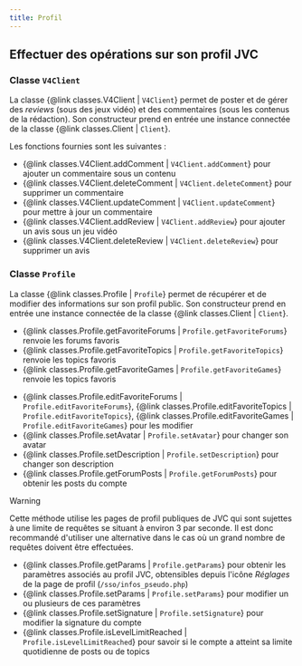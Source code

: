 ```yaml
---
title: Profil
---
```


## Effectuer des opérations sur son profil JVC
### Classe `V4Client`
La classe {@link classes.V4Client | `V4Client`} permet de poster et de gérer des *reviews* (sous des jeux vidéo) et des commentaires (sous les contenus de la rédaction). Son constructeur prend en entrée une instance connectée de la classe {@link classes.Client | `Client`}.

Les fonctions fournies sont les suivantes :
* {@link classes.V4Client.addComment | `V4Client.addComment`} pour ajouter un commentaire sous un contenu
* {@link classes.V4Client.deleteComment | `V4Client.deleteComment`} pour supprimer un commentaire
* {@link classes.V4Client.updateComment | `V4Client.updateComment`} pour mettre à jour un commentaire
* {@link classes.V4Client.addReview | `V4Client.addReview`} pour ajouter un avis sous un jeu vidéo
* {@link classes.V4Client.deleteReview | `V4Client.deleteReview`} pour supprimer un avis

### Classe `Profile`
La classe {@link classes.Profile | `Profile`} permet de récupérer et de modifier des informations sur son profil public. Son constructeur prend en entrée une instance connectée de la classe {@link classes.Client | `Client`}.

- {@link classes.Profile.getFavoriteForums | `Profile.getFavoriteForums`} renvoie les forums favoris
- {@link classes.Profile.getFavoriteTopics | `Profile.getFavoriteTopics`} renvoie les topics favoris
- {@link classes.Profile.getFavoriteGames | `Profile.getFavoriteGames`} renvoie les topics favoris
* {@link classes.Profile.editFavoriteForums | `Profile.editFavoriteForums`}, {@link classes.Profile.editFavoriteTopics | `Profile.editFavoriteTopics`}, {@link classes.Profile.editFavoriteGames | `Profile.editFavoriteGames`} pour les modifier
* {@link classes.Profile.setAvatar | `Profile.setAvatar`} pour changer son avatar
* {@link classes.Profile.setDescription | `Profile.setDescription`} pour changer son description
* {@link classes.Profile.getForumPosts | `Profile.getForumPosts`} pour obtenir les posts du compte
> [!WARNING]
> Cette méthode utilise les pages de profil publiques de JVC qui sont sujettes à une limite de requêtes se situant à environ 3 par seconde. Il est donc recommandé d'utiliser une alternative dans le cas où un grand nombre de requêtes doivent être effectuées.
* {@link classes.Profile.getParams | `Profile.getParams`} pour obtenir les paramètres associés au profil JVC, obtensibles depuis l'icône *Réglages* de la page de profil (`/sso/infos_pseudo.php`)
* {@link classes.Profile.setParams | `Profile.setParams`} pour modifier un ou plusieurs de ces paramètres
* {@link classes.Profile.setSignature | `Profile.setSignature`} pour modifier la signature du compte
* {@link classes.Profile.isLevelLimitReached | `Profile.isLevelLimitReached`} pour savoir si le compte a atteint sa limite quotidienne de posts ou de topics